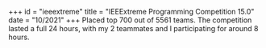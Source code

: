 +++
id = "ieeextreme"
title = "IEEExtreme Programming Competition 15.0"
date = "10/2021"
+++
Placed top 700 out of 5561 teams. The competition lasted a full 24 hours, with my 2 teammates and I participating for around 8 hours.
